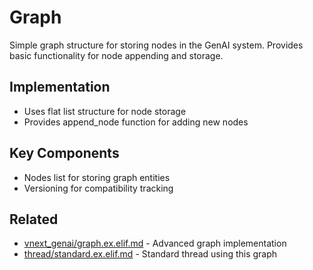 # Graph

Simple graph structure for storing nodes in the GenAI system. Provides basic functionality for node appending and storage.

## Implementation
- Uses flat list structure for node storage
- Provides append_node function for adding new nodes

## Key Components
- Nodes list for storing graph entities
- Versioning for compatibility tracking

## Related
- [vnext_genai/graph.ex.elif.md](vnext_genai/graph.ex.elif.md) - Advanced graph implementation
- [thread/standard.ex.elif.md](vnext_genai/thread/standard.ex.elif.md) - Standard thread using this graph